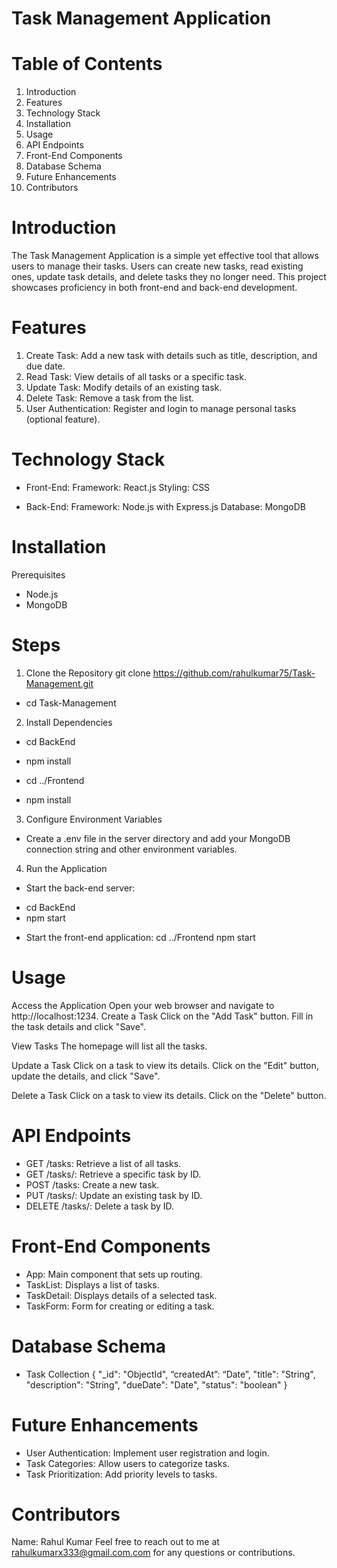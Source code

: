 # Task Management Application

# Table of Contents
  1. Introduction
  2. Features
  3. Technology Stack
  4. Installation
  5. Usage
  6. API Endpoints
  7. Front-End Components
  8. Database Schema
  9. Future Enhancements
  10. Contributors

# Introduction
The Task Management Application is a simple yet effective tool that allows users to manage their tasks. Users can create new tasks, read existing ones, update task details, and delete tasks they no longer need. This project showcases proficiency in both front-end and back-end development.

# Features
1. Create Task: Add a new task with details such as title, description, and due date.
2. Read Task: View details of all tasks or a specific task.
3. Update Task: Modify details of an existing task.
4. Delete Task: Remove a task from the list.
5. User Authentication: Register and login to manage personal tasks (optional feature).

# Technology Stack
* Front-End:
Framework: React.js
Styling: CSS

* Back-End:
Framework: Node.js with Express.js
Database: MongoDB


# Installation
Prerequisites
* Node.js
* MongoDB

# Steps
1. Clone the Repository
git clone https://github.com/rahulkumar75/Task-Management.git
* cd Task-Management

2. Install Dependencies
* cd BackEnd
- npm install
* cd ../Frontend
- npm install

3. Configure Environment Variables
* Create a .env file in the server directory and add your MongoDB connection string and other environment variables.

4. Run the Application
* Start the back-end server:
- cd BackEnd
- npm start

* Start the front-end application:
cd ../Frontend
npm start

# Usage
Access the Application
Open your web browser and navigate to http://localhost:1234.
Create a Task
Click on the "Add Task" button.
Fill in the task details and click "Save".

View Tasks
The homepage will list all the tasks.

Update a Task
Click on a task to view its details.
Click on the "Edit" button, update the details, and click "Save".

Delete a Task
Click on a task to view its details.
Click on the "Delete" button.

# API Endpoints
* GET /tasks: Retrieve a list of all tasks.
* GET /tasks/: Retrieve a specific task by ID.
* POST /tasks: Create a new task.
* PUT /tasks/: Update an existing task by ID.
* DELETE /tasks/: Delete a task by ID.

# Front-End Components
* App: Main component that sets up routing.
* TaskList: Displays a list of tasks.
* TaskDetail: Displays details of a selected task.
* TaskForm: Form for creating or editing a task.

# Database Schema
* Task Collection
{
  "_id": "ObjectId",
  “createdAt”: “Date”,
  "title": "String",
  "description": "String",
  "dueDate": "Date",
  "status": "boolean"
}

# Future Enhancements
* User Authentication: Implement user registration and login.
* Task Categories: Allow users to categorize tasks.
* Task Prioritization: Add priority levels to tasks.

# Contributors
Name: Rahul Kumar
Feel free to reach out to me at rahulkumarx333@gmail.com.com for any questions or contributions.


